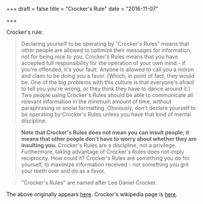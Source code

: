 +++
draft = false
title = "Crocker's Rule"
date = "2016-11-07"

+++

Crocker's rule:

> Declaring yourself to be operating by "Crocker's Rules" means that other people are allowed to optimize their messages for information, not for being nice to you.  Crocker's Rules means that you have accepted full responsibility for the operation of your own mind - if you're offended, it's your fault.  Anyone is allowed to call you a moron and claim to be doing you a favor.  (Which, in point of fact, they would be.  One of the big problems with this culture is that everyone's afraid to tell you you're wrong, or they think they have to dance around it.)  Two people using Crocker's Rules should be able to communicate all relevant information in the minimum amount of time, without paraphrasing or social formatting.  Obviously, don't declare yourself to be operating by Crocker's Rules unless you have that kind of mental discipline.

> **Note that Crocker's Rules does not mean you can insult people; it means that other people don't have to worry about whether they are insulting you.**  Crocker's Rules are a discipline, not a privilege.  Furthermore, taking advantage of Crocker's Rules does not imply reciprocity.  How could it?  Crocker's Rules are something you do for yourself, to maximize information received - not something you grit your teeth over and do as a favor.

> "Crocker's Rules" are named after Lee Daniel Crocker.

The above originally appears [here][1]. Crocker's wikipedia page is [here][2].

[1]: http://www.sl4.org/crocker.html
[2]: https://en.wikipedia.org/wiki/Lee_Daniel_Crocker

